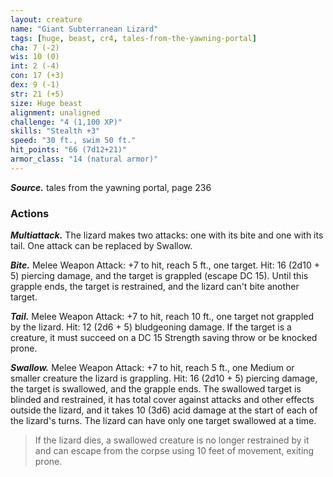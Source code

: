 ```yaml
---
layout: creature
name: "Giant Subterranean Lizard"
tags: [huge, beast, cr4, tales-from-the-yawning-portal]
cha: 7 (-2)
wis: 10 (0)
int: 2 (-4)
con: 17 (+3)
dex: 9 (-1)
str: 21 (+5)
size: Huge beast
alignment: unaligned
challenge: "4 (1,100 XP)"
skills: "Stealth +3"
speed: "30 ft., swim 50 ft."
hit_points: "66 (7d12+21)"
armor_class: "14 (natural armor)"
---
```


***Source.*** tales from the yawning portal,  page 236

### Actions

***Multiattack.*** The lizard makes two attacks: one with its bite and one with its tail. One attack can be replaced by Swallow.

***Bite.*** Melee Weapon Attack: +7 to hit, reach 5 ft., one target. Hit: 16 (2d10 + 5) piercing damage, and the target is grappled (escape DC 15). Until this grapple ends, the target is restrained, and the lizard can't bite another target.

***Tail.*** Melee Weapon Attack: +7 to hit, reach 10 ft., one target not grappled by the lizard. Hit: 12 (2d6 + 5) bludgeoning damage. If the target is a creature, it must succeed on a DC 15 Strength saving throw or be knocked prone.

***Swallow.*** Melee Weapon Attack: +7 to hit, reach 5 ft., one Medium or smaller creature the lizard is grappling. Hit: 16 (2d10 + 5) piercing damage, the target is swallowed, and the grapple ends. The swallowed target is blinded and restrained, it has total cover against attacks and other effects outside the lizard, and it takes 10 (3d6) acid damage at the start of each of the lizard's turns. The lizard can have only one target swallowed at a time.

>If the lizard dies, a swallowed creature is no longer restrained by it and can escape from the corpse using 10 feet of movement, exiting prone.